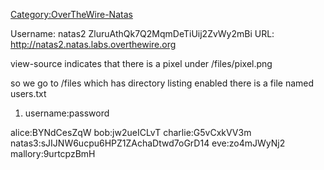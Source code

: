 [Category:OverTheWire-Natas](/Category:OverTheWire-Natas "wikilink")

Username: natas2 ZluruAthQk7Q2MqmDeTiUij2ZvWy2mBi URL:
<http://natas2.natas.labs.overthewire.org>

view-source indicates that there is a pixel under /files/pixel.png

so we go to /files which has directory listing enabled there is a file
named users.txt

1.  username:password

alice:BYNdCesZqW bob:jw2ueICLvT charlie:G5vCxkVV3m
natas3:sJIJNW6ucpu6HPZ1ZAchaDtwd7oGrD14 eve:zo4mJWyNj2
mallory:9urtcpzBmH